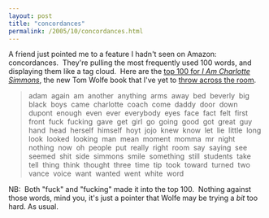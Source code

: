```yaml
---
layout: post
title: "concordances"
permalink: /2005/10/concordances.html
---
```


A friend just pointed me to a feature I hadn't seen on Amazon:  concordances.  They're pulling the most frequently used 100 words, and displaying them like a tag cloud.  Here are the [top 100 for _I Am Charlotte Simmons_](http://www.amazon.com/gp/product/sitb-next/0312424442/ref=sbx_con/104-9555762-4143111?%5Fencoding=UTF8#concordance), the new Tom Wolfe book that I've yet to [throw across the room](http://sippey.typepad.com/filtered/2005/10/miscellany.html).

> adam  again  am  another  anything  arms  away  bed  beverly  big  black  boys  came  charlotte  coach  come  daddy  door  down  dupont  enough  even  ever  everybody  eyes  face  fact  felt  first  front  fuck  fucking  gave  get  girl  go  going  good  got  great  guy  hand  head  herself  himself  hoyt  jojo  knew  know  let  lie  little  long  look  looked  looking  man  mean  moment  momma  mr  night  nothing  now  oh  people  put  really  right  room  say  saying  see  seemed  shit  side  simmons  smile  something  still  students  take  tell  thing  think  thought  three  time  tip  took  toward  turned  two  vance  voice  want  wanted  went  white  word

NB:  Both "fuck" and "fucking" made it into the top 100.  Nothing against those words, mind you, it's just a pointer that Wolfe may be trying a _bit_ too hard. As usual.